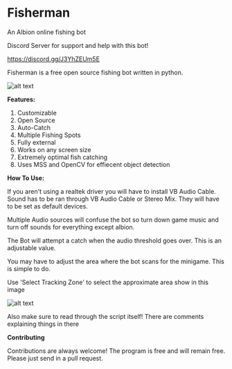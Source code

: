 # Fisherman
An Albion online fishing bot

Discord Server for support and help with this bot!

https://discord.gg/J3YhZEUm5E


Fisherman is a free open source fishing bot written in python.

![alt text](https://i.imgur.com/5hXNMt1.png)

**Features:**

1) Customizable
2) Open Source
3) Auto-Catch
4) Multiple Fishing Spots
5) Fully external
6) Works on any screen size
7) Extremely optimal fish catching
8) Uses MSS and OpenCV for effiecent object detection

**How To Use:**

If you aren't using a realtek driver you will have to install VB Audio Cable. Sound has to be ran through VB Audio Cable or Stereo Mix. They will have to be set as default devices.

Multiple Audio sources will confuse the bot so turn down game music and turn off sounds for everything except albion.

The Bot will attempt a catch when the audio threshold goes over. This is an adjustable value.

You may have to adjust the area where the bot scans for the minigame. This is simple to do.

Use 'Select Tracking Zone' to select the approximate area show in this image

![alt text](https://i.imgur.com/uZt7vPF.png)

Also make sure to read through the script itself! There are comments explaining things in there 

**Contributing**

Contributions are always welcome!
The program is free and will remain free. Please just send in a pull request.
